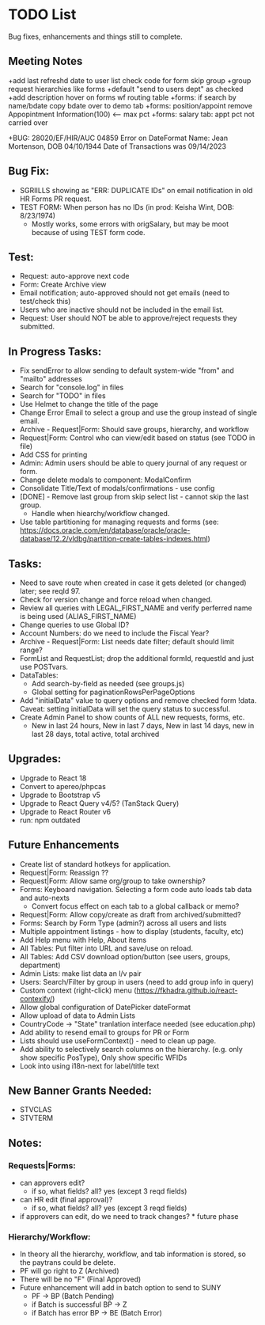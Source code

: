 # TODO List
Bug fixes, enhancements and things still to complete.

## Meeting Notes
+add last refreshd date to user list
check code for form skip group
+group request hierarchies like forms
+default "send to users dept" as checked
+add description hover on forms wf routing table
+forms: if search by name/bdate copy bdate over to demo tab
+forms: position/appoint remove Appopintment Information(100) <-- max pct
+forms: salary tab: appt pct not carried over

+BUG:
28020/EF/HIR/AUC
04859
Error on DateFormat
Name:  Jean Mortenson, DOB 04/10/1944
Date of Transactions was 09/14/2023


## Bug Fix:
  * SGRIILLS showing as "ERR: DUPLICATE IDs" on email notification in old HR Forms PR request.
  * TEST FORM: When person has no IDs (in prod: Keisha Wint, DOB: 8/23/1974)
    - Mostly works, some errors with origSalary, but may be moot because of using TEST form code.

## Test:
  * Request: auto-approve next code
  * Form: Create Archive view
  * Email notification; auto-approved should not get emails (need to test/check this)
  * Users who are inactive should not be included in the email list.
  * Request: User should NOT be able to approve/reject requests they submitted.

## In Progress Tasks:
  * Fix sendError to allow sending to default system-wide "from" and "mailto" addresses
  * Search for "console.log" in files
  * Search for "TODO" in files
  * Use Helmet to change the title of the page
  * Change Error Email to select a group and use the group instead of single email.
  * Archive - Request|Form: Should save groups, hierarchy, and workflow
  * Request|Form: Control who can view/edit based on status (see TODO in file)
  * Add CSS for printing
  * Admin: Admin users should be able to query journal of any request or form.
  * Change delete modals to component: ModalConfirm
  * Consolidate Title/Text of modals/confirmations - use config
  * [DONE] - Remove last group from skip select list - cannot skip the last group.
    - Handle when hiearchy/workflow changed.
  * Use table partitioning for managing requests and forms (see: https://docs.oracle.com/en/database/oracle/oracle-database/12.2/vldbg/partition-create-tables-indexes.html)
  
## Tasks: 
  * Need to save route when created in case it gets deleted (or changed) later; see reqId 97.
  * Check for version change and force reload when changed.
  * Review all queries with LEGAL_FIRST_NAME and verify perferred name is being used (ALIAS_FIRST_NAME)
  * Change queries to use Global ID?
  * Account Numbers: do we need to include the Fiscal Year?
  * Archive - Request|Form: List needs date filter; default should limit range?
  * FormList and RequestList; drop the additional formId, requestId and just use POSTvars.
  * DataTables:
    - Add search-by-field as needed (see groups.js)
    - Global setting for paginationRowsPerPageOptions
  * Add "initialData" value to query options and remove checked form !data. Caveat: setting initialData will set the query status to successful.
  * Create Admin Panel to show counts of ALL new requests, forms, etc.
    * New in last 24 hours, New in last 7 days, New in last 14 days, new in last 28 days, total active, total archived

## Upgrades:
  * Upgrade to React 18
  * Convert to apereo/phpcas
  * Upgrade to Bootstrap v5
  * Upgrade to React Query v4/5? (TanStack Query)
  * Upgrade to React Router v6
  * run: npm outdated

## Future Enhancements
  * Create list of standard hotkeys for application.
  * Request|Form: Reassign ??
  * Request|Form: Allow same org/group to take ownership?
  * Forms: Keyboard navigation.  Selecting a form code auto loads tab data and auto-nexts
    - Convert focus effect on each tab to a global callback or memo?
  * Request|Form: Allow copy/create as draft from archived/submitted?
  * Forms: Search by Form Type (admin?) across all users and lists
  * Multiple appointment listings - how to display (students, faculty, etc)
  * Add Help menu with Help, About items
  * All Tables: Put filter into URL and save/use on reload.
  * All Tables: Add CSV download option/button (see users, groups, department)
  * Admin Lists: make list data an l/v pair
  * Users: Search/Filter by group in users (need to add group info in query)
  * Custom context (right-click) menu (https://fkhadra.github.io/react-contexify/)
  * Allow global configuration of DatePicker dateFormat
  * Allow upload of data to Admin Lists
  * CountryCode -> "State" tranlation interface needed (see education.php)
  * Add ability to resend email to groups for PR or Form
  * Lists should use useFormContext() - need to clean up page.
  * Add ability to selectively search columns on the hierarchy. (e.g. only show specific PosType), Only show specific WFIDs
  * Look into using i18n-next for label/title text

## New Banner Grants Needed:
  * STVCLAS
  * STVTERM

## Notes:
### Requests|Forms: 
  * can approvers edit?
    * if so, what fields? all? yes (except 3 reqd fields)
  * can HR edit (final approval)?
    * if so, what fields? all? yes (except 3 reqd fields)
  * if approvers can edit, do we need to track changes?
        * future phase

### Hierarchy/Workflow: 
  * In theory all the hierarchy, workflow, and tab information is stored, so the paytrans could be delete.
  * PF will go right to Z (Archived)
  * There will be no "F" (Final Approved)
  * Future enhancement will add in batch option to send to SUNY
    * PF -> BP (Batch Pending)
    * if Batch is successful BP -> Z
    * if Batch has error BP -> BE (Batch Error)
